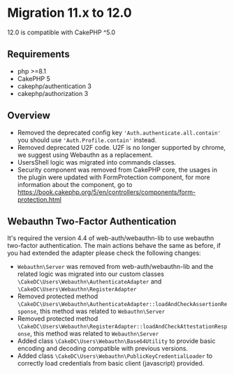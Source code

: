 Migration 11.x to 12.0
======================

12.0 is compatible with CakePHP ^5.0

Requirements
------------
- php >=8.1
- CakePHP 5
- cakephp/authentication 3
- cakephp/authorization 3

Overview
--------
- Removed the deprecated config key `'Auth.authenticate.all.contain'` you should use `'Auth.Profile.contain'` instead.
- Removed deprecated U2F code. U2F is no longer supported by chrome, we suggest using Webauthn as a replacement.
- UsersShell logic was migrated into commands classes.
- Security component was removed from CakePHP core, the usages in the plugin
were updated with FormProtection component, for more information about the component,
go to https://book.cakephp.org/5/en/controllers/components/form-protection.html

Webauthn Two-Factor Authentication
----------------------------------
It's required the version 4.4 of web-auth/webauthn-lib to use webauthn
two-factor authentication. The main actions behave the same as before,
if you had extended the adapter please check the following changes:
 - `Webauthn\Server` was removed from web-auth/webauthn-lib and the related
 logic was migrated into our custom classes `\CakeDC\Users\Webauthn\AuthenticateAdapter`
and `\CakeDC\Users\Webauthn\RegisterAdapter`
 - Removed protected method `\CakeDC\Users\Webauthn\AuthenticateAdapter::loadAndCheckAssertionResponse`, this method was
related to `Webauthn\Server`
 - Removed protected method `\CakeDC\Users\Webauthn\RegisterAdapter::loadAndCheckAttestationResponse`, this method was
   related to `Webauthn\Server`
 - Added class `\CakeDC\Users\Webauthn\Base64Utility` to provide basic encoding and decoding compatible with previous versions.
 - Added class `\CakeDC\Users\Webauthn\PublicKeyCredentialLoader` to correctly load credentials from basic
client (javascript) provided.
